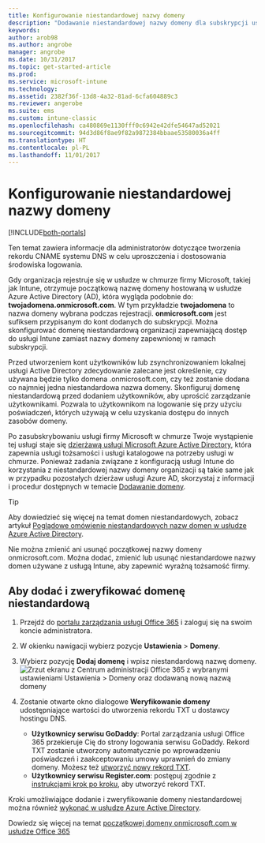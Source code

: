```yaml
---
title: Konfigurowanie niestandardowej nazwy domeny
description: "Dodawanie niestandardowej nazwy domeny dla subskrypcji usługi Intune"
keywords: 
author: arob98
ms.author: angrobe
manager: angrobe
ms.date: 10/31/2017
ms.topic: get-started-article
ms.prod: 
ms.service: microsoft-intune
ms.technology: 
ms.assetid: 2382f36f-13d8-4a32-81ad-6cfa604889c3
ms.reviewer: angerobe
ms.suite: ems
ms.custom: intune-classic
ms.openlocfilehash: ca480869e1130fff0c6942e42dfe54647ad52021
ms.sourcegitcommit: 94d3d86f8ae9f82a9872384bbaae53580036a4ff
ms.translationtype: HT
ms.contentlocale: pl-PL
ms.lasthandoff: 11/01/2017
---
```

# <a name="configure-a-custom-domain-name"></a>Konfigurowanie niestandardowej nazwy domeny

[!INCLUDE[both-portals](./includes/note-for-both-portals.md)]

Ten temat zawiera informacje dla administratorów dotyczące tworzenia rekordu CNAME systemu DNS w celu uproszczenia i dostosowania środowiska logowania.

Gdy organizacja rejestruje się w usłudze w chmurze firmy Microsoft, takiej jak Intune, otrzymuje początkową nazwę domeny hostowaną w usłudze Azure Active Directory (AD), która wygląda podobnie do: **twojadomena.onmicrosoft.com**. W tym przykładzie **twojadomena** to nazwa domeny wybrana podczas rejestracji. **onmicrosoft.com** jest sufiksem przypisanym do kont dodanych do subskrypcji. Można skonfigurować domenę niestandardową organizacji zapewniającą dostęp do usługi Intune zamiast nazwy domeny zapewnionej w ramach subskrypcji.

Przed utworzeniem kont użytkowników lub zsynchronizowaniem lokalnej usługi Active Directory zdecydowanie zalecane jest określenie, czy używana będzie tylko domena .onmicrosoft.com, czy też zostanie dodana co najmniej jedna niestandardowa nazwa domeny. Skonfiguruj domenę niestandardową przed dodaniem użytkowników, aby uprościć zarządzanie użytkownikami. Pozwala to użytkownikom na logowanie się przy użyciu poświadczeń, których używają w celu uzyskania dostępu do innych zasobów domeny.

Po zasubskrybowaniu usługi firmy Microsoft w chmurze Twoje wystąpienie tej usługi staje się [dzierżawą usługi Microsoft Azure Active Directory](http://technet.microsoft.com/library/jj573650.aspx#BKMK_WhatIsAnAzureADTenant), która zapewnia usługi tożsamości i usługi katalogowe na potrzeby usługi w chmurze. Ponieważ zadania związane z konfiguracją usługi Intune do korzystania z niestandardowej nazwy domeny organizacji są takie same jak w przypadku pozostałych dzierżaw usługi Azure AD, skorzystaj z informacji i procedur dostępnych w temacie [Dodawanie domeny](https://azure.microsoft.com/documentation/articles/active-directory-add-domain/).

> [!TIP]
> Aby dowiedzieć się więcej na temat domen niestandardowych, zobacz artykuł [Poglądowe omówienie niestandardowych nazw domen w usłudze Azure Active Directory](https://azure.microsoft.com/documentation/articles/active-directory-add-domain-concepts/).

Nie można zmienić ani usunąć początkowej nazwy domeny onmicrosoft.com. Można dodać, zmienić lub usunąć niestandardowe nazwy domen używane z usługą Intune, aby zapewnić wyraźną tożsamość firmy.

## <a name="to-add-and-verify-your-custom-domain"></a>Aby dodać i zweryfikować domenę niestandardową

1. Przejdź do [portalu zarządzania usługi Office 365](https://portal.office.com/Admin/Default.aspx) i zaloguj się na swoim koncie administratora.

2. W okienku nawigacji wybierz pozycje **Ustawienia** &gt; **Domeny**.

3. Wybierz pozycję **Dodaj domenę** i wpisz niestandardową nazwę domeny.
   ![Zrzut ekranu z Centrum administracji Office 365 z wybranymi ustawieniami Ustawienia > Domeny oraz dodawaną nową nazwą domeny](./media/domain-custom-add.png)
4. Zostanie otwarte okno dialogowe **Weryfikowanie domeny** udostępniające wartości do utworzenia rekordu TXT u dostawcy hostingu DNS.
    - **Użytkownicy serwisu GoDaddy**: Portal zarządzania usługi Office 365 przekieruje Cię do strony logowania serwisu GoDaddy. Rekord TXT zostanie utworzony automatycznie po wprowadzeniu poświadczeń i zaakceptowaniu umowy uprawnień do zmiany domeny. Możesz też [utworzyć nowy rekord TXT](https://support.office.com/article/Create-DNS-records-at-GoDaddy-for-Office-365-f40a9185-b6d5-4a80-bb31-aa3bb0cab48a).
    - **Użytkownicy serwisu Register.com**: postępuj zgodnie z [instrukcjami krok po kroku](https://support.office.com/article/Create-DNS-records-at-Register-com-for-Office-365-55bd8c38-3316-48ae-a368-4959b2c1684e#BKMK_verify), aby utworzyć rekord TXT.

Kroki umożliwiające dodanie i zweryfikowanie domeny niestandardowej można również [wykonać w usłudze Azure Active Directory](https://azure.microsoft.com/documentation/articles/active-directory-add-domain/).

Dowiedz się więcej na temat [początkowej domeny onmicrosoft.com w usłudze Office 365](https://support.office.com/article/About-your-initial-onmicrosoft-com-domain-in-Office-365-B9FC3018-8844-43F3-8DB1-1B3A8E9CFD5A)
